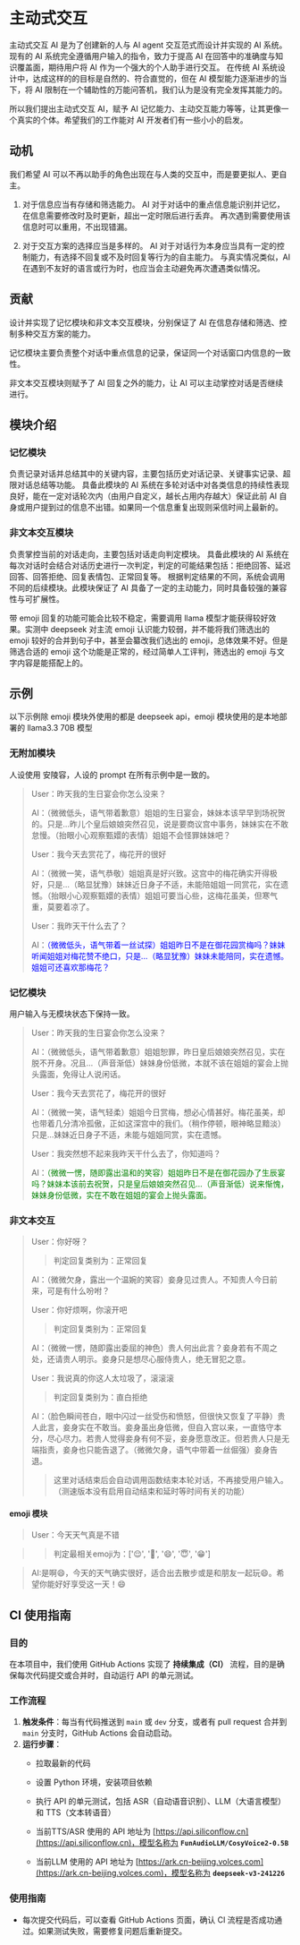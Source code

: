 # 主动式交互

主动式交互 AI 是为了创建新的人与 AI agent 交互范式而设计并实现的 AI 系统。
现有的 AI 系统完全遵循用户输入的指令，致力于提高 AI 在回答中的准确度与知识覆盖面，期待用户将 AI 作为一个强大的个人助手进行交互。
在传统 AI 系统设计中，达成这样的的目标是自然的、符合直觉的，但在 AI 模型能力逐渐进步的当下，将 AI 限制在一个辅助性的万能问答机，我们认为是没有完全发挥其能力的。

所以我们提出主动式交互 AI，赋予 AI 记忆能力、主动交互能力等等，让其更像一个真实的个体。希望我们的工作能对 AI 开发者们有一些小小的启发。

## 动机
我们希望 AI 可以不再以助手的角色出现在与人类的交互中，而是要更拟人、更自主。

1. 对于信息应当有存储和筛选能力。
AI 对于对话中的重点信息能识别并记忆，在信息需要修改时及时更新，超出一定时限后进行丢弃。
再次遇到需要使用该信息时可以重用，不出现错漏。

2. 对于交互方案的选择应当是多样的。
AI 对于对话行为本身应当具有一定的控制能力，有选择不回复或不及时回复等行为的自主能力。
与真实情况类似，AI 在遇到不友好的语言或行为时，也应当会主动避免再次遭遇类似情况。

## 贡献
设计并实现了记忆模块和非文本交互模块，分别保证了 AI 在信息存储和筛选、控制多种交互方案的能力。

记忆模块主要负责整个对话中重点信息的记录，保证同一个对话窗口内信息的一致性。

非文本交互模块则赋予了 AI 回复之外的能力，让 AI 可以主动掌控对话是否继续进行。


## 模块介绍

### 记忆模块

负责记录对话并总结其中的关键内容，主要包括历史对话记录、关键事实记录、超限对话总结等功能。
具备此模块的 AI 系统在多轮对话中对各类信息的持续性表现良好，能在一定对话轮次内（由用户自定义，越长占用内存越大）保证此前 AI 自身或用户提到过的信息不出错。如果同一个信息重复出现则采信时间上最新的。


### 非文本交互模块

负责掌控当前的对话走向，主要包括对话走向判定模块。
具备此模块的 AI 系统在每次对话时会结合对话历史进行一次判定，判定的可能结果包括：拒绝回答、延迟回答、回答拒绝、回复表情包、正常回复等。
根据判定结果的不同，系统会调用不同的后续模块。此模块保证了 AI 具备了一定的主动能力，同时具备较强的兼容性与可扩展性。

带 emoji 回复的功能可能会比较不稳定，需要调用 llama 模型才能获得较好效果。实测中 deepseek 对主流 emoji 认识能力较弱，并不能将我们筛选出的 emoji 较好的合并到句子中，甚至会纂改我们选出的 emoji，总体效果不好。但是筛选合适的 emoji 这个功能是正常的，经过简单人工评判，筛选出的 emoji 与文字内容是能搭配上的。

## 示例

以下示例除 emoji 模块外使用的都是 deepseek api，emoji 模块使用的是本地部署的 llama3.3 70B 模型

### 无附加模块

人设使用 安陵容，人设的 prompt 在所有示例中是一致的。

>User：昨天我的生日宴会你怎么没来？
>
>
>AI：（微微低头，语气带着歉意）姐姐的生日宴会，妹妹本该早早到场祝贺的。只是...昨儿个皇后娘娘突然召见，说是要商议宫中事务，妹妹实在不敢怠慢。（抬眼小心观察甄嬛的表情）姐姐不会怪罪妹妹吧？
>
>
>User：我今天去赏花了，梅花开的很好
>
>
>AI：（微微一笑，语气恭敬）姐姐真是好兴致。这宫中的梅花确实开得极好，只是...（略显犹豫）妹妹近日身子不适，未能陪姐姐一同赏花，实在遗憾。（抬眼小心观察甄嬛的表情）姐姐可要当心些，这梅花虽美，但寒气重，莫要着凉了。
>
>
>User：我昨天干什么去了？
>
>
>AI：<font color=Blue>（微微低头，语气带着一丝试探）姐姐昨日不是在御花园赏梅吗？妹妹听闻姐姐对梅花赞不绝口，只是...（略显犹豫）妹妹未能陪同，实在遗憾。姐姐可还喜欢那梅花？</font>


### 记忆模块

用户输入与无模块状态下保持一致。

>User：昨天我的生日宴会你怎么没来？
>
>
>AI：（微微低头，语气带着歉意）姐姐恕罪，昨日皇后娘娘突然召见，实在脱不开身。况且...（声音渐低）妹妹身份低微，本就不该在姐姐的宴会上抛头露面，免得让人说闲话。
>
>
>User：我今天去赏花了，梅花开的很好
>
>
>AI：（微微一笑，语气轻柔）姐姐今日赏梅，想必心情甚好。梅花虽美，却也带着几分清冷孤傲，正如这深宫中的我们。（稍作停顿，眼神略显黯淡）只是...妹妹近日身子不适，未能与姐姐同赏，实在遗憾。
>
>
>User：我突然想不起来我昨天干什么去了，你知道吗？
>
>
>AI：<font color=Green>（微微一愣，随即露出温和的笑容）姐姐昨日不是在御花园办了生辰宴吗？妹妹本该前去祝贺，只是皇后娘娘突然召见...（声音渐低）说来惭愧，妹妹身份低微，实在不敢在姐姐的宴会上抛头露面。</font>

### 非文本交互


>User：你好呀？
>
>
>>判定回复类别为：正常回复
>
>
>AI：（微微欠身，露出一个温婉的笑容）妾身见过贵人。不知贵人今日前来，可是有什么吩咐？
>
>
>User：你好烦啊，你滚开吧
>
>
>>判定回复类别为：正常回复
>
>
>AI：（微微一愣，随即露出委屈的神色）贵人何出此言？妾身若有不周之处，还请贵人明示。妾身只是想尽心服侍贵人，绝无冒犯之意。
>
>
>User：我说真的你这人太垃圾了，滚滚滚
>
>
>> 判定回复类别为：直白拒绝
>
>
>AI：（脸色瞬间苍白，眼中闪过一丝受伤和愤怒，但很快又恢复了平静）贵人此言，妾身实在不敢当。妾身虽出身低微，但自入宫以来，一直恪守本分，尽心尽力。若贵人觉得妾身有何不妥，妾身愿意改正。但若贵人只是无端指责，妾身也只能告退了。（微微欠身，语气中带着一丝倔强）妾身告退。
>> 这里对话结束后会自动调用函数结束本轮对话，不再接受用户输入。（测速版本没有启用自动结束和延时等时间有关的功能）

#### emoji 模块

>User：今天天气真是不错

>> 判定最相关emoji为：['😌', '🤭', '😄', '😇', '😁']

>AI:是啊😄，今天的天气确实很好，适合出去散步或是和朋友一起玩😄。希望你能好好享受这一天！😄

## CI 使用指南

### 目的

在本项目中，我们使用 GitHub Actions 实现了 **持续集成（CI）** 流程，目的是确保每次代码提交或合并时，自动运行 API 的单元测试。

### 工作流程

1. **触发条件**：每当有代码推送到 `main` 或 `dev` 分支，或者有 pull request 合并到 `main` 分支时，GitHub Actions 会自动启动。
2. **运行步骤**：
   - 拉取最新的代码
   - 设置 Python 环境，安装项目依赖
   - 执行 API 的单元测试，包括 ASR（自动语音识别）、LLM（大语言模型）和 TTS（文本转语音）
   
   - 当前TTS/ASR 使用的 API 地址为 [https://api.siliconflow.cn](https://api.siliconflow.cn)，模型名称为 **`FunAudioLLM/CosyVoice2-0.5B`**
   - 当前LLM 使用的 API 地址为 [https://ark.cn-beijing.volces.com](https://ark.cn-beijing.volces.com)，模型名称为 **`deepseek-v3-241226`**

### 使用指南

- 每次提交代码后，可以查看 GitHub Actions 页面，确认 CI 流程是否成功通过。如果测试失败，需要修复问题后重新提交。



